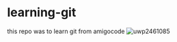 # learning-git
this repo was to learn git from amigocode
![uwp2461085](https://user-images.githubusercontent.com/88603166/203910708-d74571de-6274-4f7c-9b11-0f45cfcf5e6c.jpeg)
